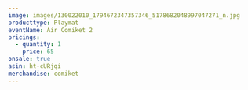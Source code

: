 ```yaml
---
image: images/130022010_1794672347357346_5178682048997047271_n.jpg
producttype: Playmat
eventName: Air Comiket 2
pricings:
  - quantity: 1
    price: 65
onsale: true
asin: ht-cURjqi
merchandise: comiket
---
```

